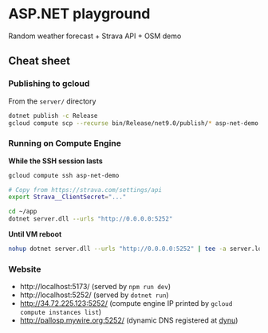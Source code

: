 # ASP.NET playground

Random weather forecast + Strava API + OSM demo

## Cheat sheet

### Publishing to gcloud

From the `server/` directory

```sh
dotnet publish -c Release
gcloud compute scp --recurse bin/Release/net9.0/publish/* asp-net-demo:~/app
```

### Running on Compute Engine

**While the SSH session lasts**

```sh
gcloud compute ssh asp-net-demo

# Copy from https://strava.com/settings/api
export Strava__ClientSecret="..."

cd ~/app
dotnet server.dll --urls "http://0.0.0.0:5252"
```

**Until VM reboot**

```sh
nohup dotnet server.dll --urls "http://0.0.0.0:5252" | tee -a server.log
```

### Website

- http://localhost:5173/ (served by `npm run dev`)
- http://localhost:5252/ (served by `dotnet run`)
- http://34.72.225.123:5252/ (compute engine IP printed by
  `gcloud compute instances list`)
- http://pallosp.mywire.org:5252/ (dynamic DNS registered at
  [dynu](https://www.dynu.com/))
